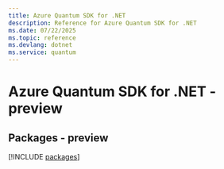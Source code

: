 ```yaml
---
title: Azure Quantum SDK for .NET
description: Reference for Azure Quantum SDK for .NET
ms.date: 07/22/2025
ms.topic: reference
ms.devlang: dotnet
ms.service: quantum
---
```

# Azure Quantum SDK for .NET - preview
## Packages - preview
[!INCLUDE [packages](quantum-index.md)]